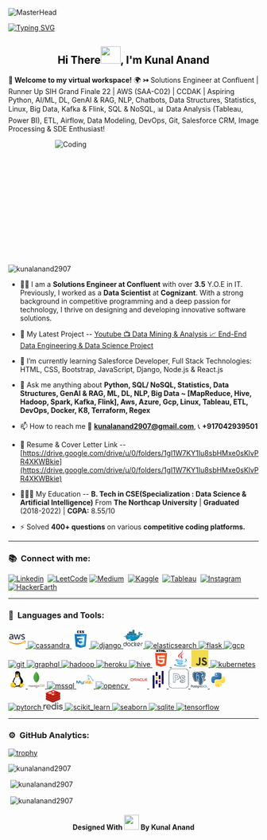![MasterHead](https://media.licdn.com/dms/image/C5612AQH4wNEoCPNXGw/article-cover_image-shrink_600_2000/0/1603042799143?e=2147483647&v=beta&t=eGCjg509uNJg0c6NQEq-MG5MWH2mftTxqJ8lTONhkTg)

[![Typing SVG](https://readme-typing-svg.herokuapp.com?font=Allerta+Stencil&size=25&pause=1000&color=086DF7&background=C0FFCB00&width=435&lines=Thanks+for+reviewing+my+profile+!+)](https://git.io/typing-svg)

<h2 align="center"><span style='color:black;'>Hi There<img src ="https://github.com/user-attachments/assets/8ae38217-0d5e-4e39-9ce6-d18e619782cd" width ="40" height= 35">, I'm Kunal Anand</span></h2>

 **🌟 Welcome to my virtual workspace!** <span style="text-align: center;"> 🌍 **&#8611;** Solutions Engineer at Confluent | Runner Up SIH Grand Finale 22 | AWS (SAA-C02) | CCDAK | Aspiring Python, AI/ML, DL, GenAI & RAG, NLP, Chatbots, Data Structures, Statistics, Linux, Big Data, Kafka & Flink, SQL & NoSQL, 📊 Data Analysis (Tableau, Power BI), ETL, Airflow, Data Modeling, DevOps, Git, Salesforce CRM, Image Processing & SDE Enthusiast! 

<img align="right" alt="Coding" width="410" height="250" src="https://github.com/user-attachments/assets/eeb4c543-b372-4747-a8d2-162c375bfdda">
&nbsp;

<p align="left"> <img src="https://komarev.com/ghpvc/?username=kunalanand2907&label=Profile%20views&color=0e75b6&style=flat" alt="kunalanand2907"/> </p>

- 👨‍💻  I am a **Solutions Engineer at Confluent** with over **3.5** Y.O.E in IT. Previously, I worked as a **Data Scientist** at **Cognizant**. With a strong background in competitive programming and a deep passion for technology, I thrive on designing and developing innovative software solutions.
  
- 🔭 My Latest Project -- [Youtube 📺 Data Mining & Analysis 📈 End-End Data Engineering & Data Science Project](https://github.com/KunalAnand2907/Youtube_DataMining_Analysis-End-End-Data-Engineering-Data-Science-Project)

- 🌱 I’m currently learning Salesforce Developer, Full Stack Technologies: HTML, CSS, Bootstrap, JavaScript, Django, Node.js & React.js

- 💬 Ask me anything about **Python, SQL/ NoSQL, Statistics, Data Structures, GenAI & RAG, ML, DL, NLP, Big Data ~ [MapReduce, Hive, Hadoop, Spark, Kafka, Flink], Aws, Azure, Gcp, Linux, Tableau, ETL, DevOps, Docker, K8, Terraform, Regex**

- 📫 How to reach me 📧 **kunalanand2907@gmail.com**, 📞 **+917042939501**

- 📄 Resume & Cover Letter Link -- [https://drive.google.com/drive/u/0/folders/1gI1W7KY1Iu8sbHMxe0sKlvPR4XKWBkie](https://drive.google.com/drive/u/0/folders/1gI1W7KY1Iu8sbHMxe0sKlvPR4XKWBkie)

- 👨🏻‍🎓 My Education -- **B. Tech in CSE(Specialization : Data Science & Artificial Intelligence)** From **The Northcap University** | **Graduated** (2018-2022) | **CGPA:** 8.55/10

- ⚡ Solved **400+ questions** on various **competitive coding platforms.**

---

### 📚&nbsp; **Connect with me:**

[![Linkedin](https://img.shields.io/badge/LinkedIn-blue?style=for-the-badge&logo=linkedin&labelColor=blue&link=https://www.linkedin.com/in/kunal-anand-b36730169/)](https://www.linkedin.com/in/kunal-anand-b36730169/)&nbsp;
[![LeetCode](https://img.shields.io/badge/LeetCode-000000?style=for-the-badge&logo=LeetCode&logoColor=#d16c06&link=https://leetcode.com/Kun2907/)](https://leetcode.com/Kun2907/)
[![Medium](https://img.shields.io/badge/Medium-black?style=for-the-badge&logo=medium&logoColor=white&link=https://medium.com/@kunalanand2907)](https://medium.com/@kunalanand2907)&nbsp;
[![Kaggle](https://img.shields.io/badge/Kaggle-20BEFF?style=for-the-badge&logo=Kaggle&logoColor=white&link=https://kaggle.com/kunal18csu110)](https://kaggle.com/kunal18csu110)&nbsp;
[![Tableau](https://img.shields.io/badge/Tableau-E97627?style=for-the-badge&logo=Tableau&logoColor=white&link=https://public.tableau.com/app/profile/kunal7999/)](https://public.tableau.com/app/profile/kunal7999/)&nbsp;
[![Instagram](https://img.shields.io/badge/Instagram-E4405F?style=for-the-badge&logo=instagram&logoColor=white&link=https://www.instagram.com/kun__al29/)](https://www.instagram.com/kun__al29/)&nbsp;
[![HackerEarth](https://img.shields.io/badge/HackerEarth-%232C3454.svg?&style=for-the-badge&logo=HackerEarth&logoColor=Blue&link=https://www.hackerearth.com/@kunalanand2907/)](https://www.hackerearth.com/@kunalanand2907/)


 <!-- ----------- Extra Part <a href="https://www.hackerearth.com/@kunalanand2907" target="_blank"><img align="center" src="https://github.com/KunalAnand2907/KunalAnand2907/assets/46574881/f71b37eb-f61b-4426-8765-eac0ba7e8f5e" alt="@kunalanand2907" height="30" width="30" /></a>  ------------ -->

---

### 🔧&nbsp; **Languages and Tools:**

<p align="left"> <a href="https://aws.amazon.com" target="_blank" rel="noreferrer"> <img src="https://raw.githubusercontent.com/devicons/devicon/master/icons/amazonwebservices/amazonwebservices-original-wordmark.svg" alt="aws" width="35" height="35"/> </a> <a href="https://cassandra.apache.org/" target="_blank" rel="noreferrer"> <img src="https://www.vectorlogo.zone/logos/apache_cassandra/apache_cassandra-icon.svg" alt="cassandra" width="35" height="35"/> </a> <a href="https://www.w3schools.com/css/" target="_blank" rel="noreferrer"> <img src="https://raw.githubusercontent.com/devicons/devicon/master/icons/css3/css3-original-wordmark.svg" alt="css3" width="35" height="35"/> </a> <a href="https://www.djangoproject.com/" target="_blank" rel="noreferrer"> <img src="https://cdn.worldvectorlogo.com/logos/django.svg" alt="django" width="35" height="35"/> </a> <a href="https://www.docker.com/" target="_blank" rel="noreferrer"> <img src="https://raw.githubusercontent.com/devicons/devicon/master/icons/docker/docker-original-wordmark.svg" alt="docker" width="40" height="40"/> </a> <a href="https://www.elastic.co" target="_blank" rel="noreferrer"> <img src="https://www.vectorlogo.zone/logos/elastic/elastic-icon.svg" alt="elasticsearch" width="35" height="35"/> </a> <a href="https://flask.palletsprojects.com/" target="_blank" rel="noreferrer"> <img src="https://www.vectorlogo.zone/logos/pocoo_flask/pocoo_flask-icon.svg" alt="flask" width="35" height="35"/> </a> <a href="https://cloud.google.com" target="_blank" rel="noreferrer"> <img src="https://www.vectorlogo.zone/logos/google_cloud/google_cloud-icon.svg" alt="gcp" width="35" height="35"/> </a> <a href="https://git-scm.com/" target="_blank" rel="noreferrer"> <img src="https://www.vectorlogo.zone/logos/git-scm/git-scm-icon.svg" alt="git" width="40" height="40"/> </a> <a href="https://graphql.org" target="_blank" rel="noreferrer"> <img src="https://www.vectorlogo.zone/logos/graphql/graphql-icon.svg" alt="graphql" width="35" height="35"/> </a> <a href="https://hadoop.apache.org/" target="_blank" rel="noreferrer"> <img src="https://www.vectorlogo.zone/logos/apache_hadoop/apache_hadoop-icon.svg" alt="hadoop" width="35" height="35"/> </a> <a href="https://heroku.com" target="_blank" rel="noreferrer"> <img src="https://www.vectorlogo.zone/logos/heroku/heroku-icon.svg" alt="heroku" width="35" height="35"/> </a> <a href="https://hive.apache.org/" target="_blank" rel="noreferrer"> <img src="https://www.vectorlogo.zone/logos/apache_hive/apache_hive-icon.svg" alt="hive" width="35" height="35"/> </a> <a href="https://www.w3.org/html/" target="_blank" rel="noreferrer"> <img src="https://raw.githubusercontent.com/devicons/devicon/master/icons/html5/html5-original-wordmark.svg" alt="html5" width="35" height="35"/> </a> <a href="https://www.java.com" target="_blank" rel="noreferrer"> <img src="https://raw.githubusercontent.com/devicons/devicon/master/icons/java/java-original.svg" alt="java" width="35" height="35"/> </a> <a href="https://developer.mozilla.org/en-US/docs/Web/JavaScript" target="_blank" rel="noreferrer"> <img src="https://raw.githubusercontent.com/devicons/devicon/master/icons/javascript/javascript-original.svg" alt="javascript" width="35" height="35"/> </a> <a href="https://kubernetes.io" target="_blank" rel="noreferrer"> <img src="https://www.vectorlogo.zone/logos/kubernetes/kubernetes-icon.svg" alt="kubernetes" width="35" height="35"/> </a> <a href="https://www.linux.org/" target="_blank" rel="noreferrer"> <img src="https://raw.githubusercontent.com/devicons/devicon/master/icons/linux/linux-original.svg" alt="linux" width="35" height="35"/> </a> <a href="https://www.mongodb.com/" target="_blank" rel="noreferrer"> <img src="https://raw.githubusercontent.com/devicons/devicon/master/icons/mongodb/mongodb-original-wordmark.svg" alt="mongodb" width="35" height="35"/> </a> <a href="https://www.microsoft.com/en-us/sql-server" target="_blank" rel="noreferrer"> <img src="https://www.svgrepo.com/show/303229/microsoft-sql-server-logo.svg" alt="mssql" width="35" height="35"/> </a> <a href="https://www.mysql.com/" target="_blank" rel="noreferrer"> <img src="https://raw.githubusercontent.com/devicons/devicon/master/icons/mysql/mysql-original-wordmark.svg" alt="mysql" width="35" height="35"/> </a> <a href="https://opencv.org/" target="_blank" rel="noreferrer"> <img src="https://www.vectorlogo.zone/logos/opencv/opencv-icon.svg" alt="opencv" width="35" height="35"/> </a> <a href="https://www.oracle.com/" target="_blank" rel="noreferrer"> <img src="https://raw.githubusercontent.com/devicons/devicon/master/icons/oracle/oracle-original.svg" alt="oracle" width="35" height="35"/> </a> <a href="https://pandas.pydata.org/" target="_blank" rel="noreferrer"> <img src="https://raw.githubusercontent.com/devicons/devicon/2ae2a900d2f041da66e950e4d48052658d850630/icons/pandas/pandas-original.svg" alt="pandas" width="35" height="35"/> </a> <a href="https://www.photoshop.com/en" target="_blank" rel="noreferrer"> <img src="https://raw.githubusercontent.com/devicons/devicon/master/icons/photoshop/photoshop-line.svg" alt="photoshop" width="40" height="40"/> </a> <a href="https://www.postgresql.org" target="_blank" rel="noreferrer"> <img src="https://raw.githubusercontent.com/devicons/devicon/master/icons/postgresql/postgresql-original-wordmark.svg" alt="postgresql" width="35" height="35"/> </a> <a href="https://www.python.org" target="_blank" rel="noreferrer"> <img src="https://raw.githubusercontent.com/devicons/devicon/master/icons/python/python-original.svg" alt="python" width="35" height="35"/> </a> <a href="https://pytorch.org/" target="_blank" rel="noreferrer"> <img src="https://www.vectorlogo.zone/logos/pytorch/pytorch-icon.svg" alt="pytorch" width="35" height="35"/> </a> <a href="https://redis.io" target="_blank" rel="noreferrer"> <img src="https://raw.githubusercontent.com/devicons/devicon/master/icons/redis/redis-original-wordmark.svg" alt="redis" width="40" height="40"/> </a> <a href="https://scikit-learn.org/" target="_blank" rel="noreferrer"> <img src="https://upload.wikimedia.org/wikipedia/commons/0/05/Scikit_learn_logo_small.svg" alt="scikit_learn" width="35" height="35"/> </a> <a href="https://seaborn.pydata.org/" target="_blank" rel="noreferrer"> <img src="https://seaborn.pydata.org/_images/logo-mark-lightbg.svg" alt="seaborn" width="35" height="35"/> </a> <a href="https://www.sqlite.org/" target="_blank" rel="noreferrer"> <img src="https://www.vectorlogo.zone/logos/sqlite/sqlite-icon.svg" alt="sqlite" width="35" height="35"/> </a> <a href="https://www.tensorflow.org" target="_blank" rel="noreferrer"> <img src="https://www.vectorlogo.zone/logos/tensorflow/tensorflow-icon.svg" alt="tensorflow" width="35" height="35"/> </a> </p>

---

### ⚙️&nbsp; **GitHub Analytics:**


[![trophy](https://github-profile-trophy.vercel.app/?username=kunalanand2907)](https://github.com/kunalanand2907/github-profile-trophy)

<p>&nbsp;<img align="left" src="https://github-readme-stats.vercel.app/api/top-langs?username=kunalanand2907&show_icons=true&locale=en&layout=compact" alt="kunalanand2907"/></p
                                                                                                                                                                               
<p>&nbsp;<img align="center" src="https://github-readme-stats.vercel.app/api?username=kunalanand2907&show_icons=true&locale=en" alt="kunalanand2907" /></p>

<p>&nbsp;<img align="center" src="https://github-readme-streak-stats.herokuapp.com/?user=kunalanand2907&" alt="kunalanand2907" /></p>

<h4 align = 'center'> Designed With <img src ="https://github.com/KunalAnand2907/KunalAnand2907/assets/46574881/26aa917c-5c10-48c4-a3d5-cbd8cce0ea27" width ="30" height="30"> By Kunal Anand </h4>
